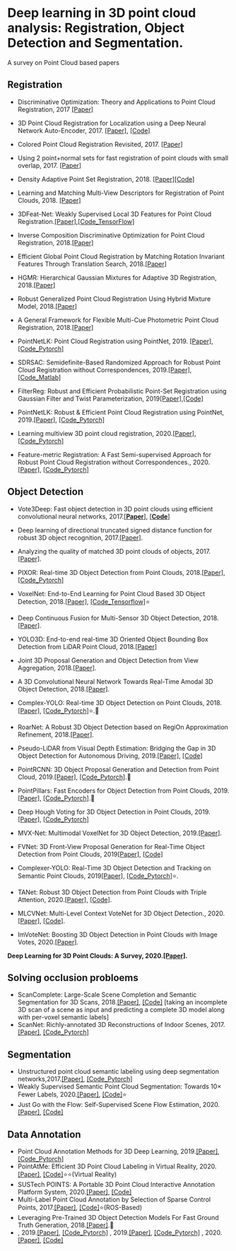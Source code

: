 # Deep learning in 3D point cloud analysis: Registration, Object Detection and Segmentation.
A survey on Point Cloud based papers

## Registration

- Discriminative Optimization: Theory and Applications to Point Cloud Registration, 2017 [[Paper]](https://openaccess.thecvf.com/content_cvpr_2017/papers/Vongkulbhisal_Discriminative_Optimization_Theory_CVPR_2017_paper.pdf)

- 3D Point Cloud Registration for Localization using a Deep Neural Network Auto-Encoder, 2017. [[Paper]](https://openaccess.thecvf.com/content_cvpr_2017/papers/Elbaz_3D_Point_Cloud_CVPR_2017_paper.pdf), [[Code]](https://github.com/gilbaz/LORAX)

- Colored Point Cloud Registration Revisited, 2017. [[Paper]](https://openaccess.thecvf.com/content_ICCV_2017/papers/Park_Colored_Point_Cloud_ICCV_2017_paper.pdf)

- Using 2 point+normal sets for fast registration of point clouds with small overlap, 2017. [[Paper]](https://ieeexplore.ieee.org/document/7989664)

- Density Adaptive Point Set Registration, 2018. [[Paper]](https://openaccess.thecvf.com/content_cvpr_2018/papers/Lawin_Density_Adaptive_Point_CVPR_2018_paper.pdf)[[Code]](https://github.com/felja633/DARE)

- Learning and Matching Multi-View Descriptors for Registration of Point Clouds, 2018. [[Paper]](https://openaccess.thecvf.com/content_ECCV_2018/papers/Lei_Zhou_Learning_and_Matching_ECCV_2018_paper.pdf)

- 3DFeat-Net: Weakly Supervised Local 3D Features for Point Cloud Registration.[[Paper]](https://openaccess.thecvf.com/content_ECCV_2018/papers/Zi_Jian_Yew_3DFeat-Net_Weakly_Supervised_ECCV_2018_paper.pdf),[[Code_TensorFlow]](https://github.com/yewzijian/3DFeatNet)

- Inverse Composition Discriminative Optimization for Point Cloud Registration, 2018.[[Paper]](https://openaccess.thecvf.com/content_cvpr_2018/papers/Vongkulbhisal_Inverse_Composition_Discriminative_CVPR_2018_paper.pdf)

- Efficient Global Point Cloud Registration by Matching Rotation Invariant Features Through Translation Search, 2018.[[Paper]](https://openaccess.thecvf.com/content_ECCV_2018/papers/Yinlong_Liu_Efficient_Global_Point_ECCV_2018_paper.pdf)

- HGMR: Hierarchical Gaussian Mixtures for Adaptive 3D Registration, 2018.[[Paper]](https://openaccess.thecvf.com/content_ECCV_2018/papers/Benjamin_Eckart_Fast_and_Accurate_ECCV_2018_paper.pdf)

- Robust Generalized Point Cloud Registration Using Hybrid Mixture Model, 2018.[[Paper]](https://ieeexplore.ieee.org/stamp/stamp.jsp?tp=&arnumber=8460825)

- A General Framework for Flexible Multi-Cue Photometric Point Cloud Registration, 2018.[[Paper]](https://ieeexplore.ieee.org/stamp/stamp.jsp?tp=&arnumber=8461049)

- PointNetLK: Point Cloud Registration using PointNet, 2019. [[Paper]](https://arxiv.org/abs/1903.05711), [[Code_Pytorch]](https://github.com/hmgoforth/PointNetLK)

- SDRSAC: Semidefinite-Based Randomized Approach for Robust Point Cloud Registration without Correspondences, 2019.[[Paper]](https://arxiv.org/abs/1904.03483), [[Code_Matlab]](https://github.com/intellhave/SDRSAC)

- FilterReg: Robust and Efficient Probabilistic Point-Set Registration using Gaussian Filter and Twist Parameterization, 2019[[Paper]](https://arxiv.org/abs/1811.10136),[[Code]](https://bitbucket.org/gaowei19951004/poser/src/master/)

- PointNetLK: Robust & Efficient Point Cloud Registration using PointNet, 2019.[[Paper]](https://arxiv.org/abs/1903.05711), [[Code_Pytorch]](https://github.com/hmgoforth/PointNetLK)

- Learning multiview 3D point cloud registration, 2020.[[Paper]](https://arxiv.org/abs/2001.05119), [[Code_Pytorch]](https://github.com/zgojcic/3D_multiview_reg)

- Feature-metric Registration: A Fast Semi-supervised Approach for Robust Point Cloud Registration without Correspondences., 2020.[[Paper]](https://arxiv.org/abs/2005.01014), [[Code_Pytorch]](https://github.com/XiaoshuiHuang/fmr)

## Object Detection
- Vote3Deep: Fast object detection in 3D point clouds using efficient convolutional neural networks, 2017.[[**Paper**]](https://ieeexplore.ieee.org/document/7989161), [[**Code**]](https://github.com/lijiannuist/Vote3Deep_lidar)

- Deep learning of directional truncated signed distance function for robust 3D object recognition, 2017.[[Paper]](https://ieeexplore.ieee.org/document/8206488).

- Analyzing the quality of matched 3D point clouds of objects, 2017.[[Paper]](https://ieeexplore.ieee.org/document/8206584).

- PIXOR: Real-time 3D Object Detection from Point Clouds, 2018.[[Paper]](https://openaccess.thecvf.com/content_cvpr_2018/papers/Yang_PIXOR_Real-Time_3D_CVPR_2018_paper.pdf), [[Code_Pytorch]](https://github.com/ankita-kalra/PIXOR)

- VoxelNet: End-to-End Learning for Point Cloud Based 3D Object Detection, 2018.[[Paper]](https://openaccess.thecvf.com/content_cvpr_2018/papers/Zhou_VoxelNet_End-to-End_Learning_CVPR_2018_paper.pdf), [[Code_Tensorflow]](https://github.com/tsinghua-rll/VoxelNet-tensorflow)⭐

- Deep Continuous Fusion for Multi-Sensor 3D Object Detection, 2018.[[Paper]](https://openaccess.thecvf.com/content_ECCV_2018/papers/Ming_Liang_Deep_Continuous_Fusion_ECCV_2018_paper.pdf).
- YOLO3D: End-to-end real-time 3D Oriented Object Bounding Box Detection from LiDAR Point Cloud, 2018.[[Paper]](https://openaccess.thecvf.com/content_ECCVW_2018/papers/11131/Ali_YOLO3D_End-to-end_real-time_3D_Oriented_Object_Bounding_Box_Detection_from_ECCVW_2018_paper.pdf)
- Joint 3D Proposal Generation and Object Detection from View Aggregation, 2018.[[Paper]](https://ieeexplore.ieee.org/document/8594049).
- A 3D Convolutional Neural Network Towards Real-Time Amodal 3D Object Detection, 2018.[[Paper]](https://ieeexplore.ieee.org/stamp/stamp.jsp?tp=&arnumber=8593837).
- Complex-YOLO: Real-time 3D Object Detection on Point Clouds, 2018.[[Paper]](https://arxiv.org/abs/1803.06199), [[Code_Pytorch]](https://github.com/AI-liu/Complex-YOLO)⭐.:cupcake:
- RoarNet: A Robust 3D Object Detection based on RegiOn Approximation Refinement, 2018.[[Paper]](https://arxiv.org/abs/1811.03818).
- Pseudo-LiDAR from Visual Depth Estimation: Bridging the Gap in 3D Object Detection for Autonomous Driving, 2019.[[Paper]](https://arxiv.org/abs/1812.07179), [[Code]](https://github.com/mileyan/pseudo_lidar)
- PointRCNN: 3D Object Proposal Generation and Detection from Point Cloud, 2019.[[Paper]](https://arxiv.org/abs/1812.04244), [[Code_Pytorch]](https://github.com/sshaoshuai/PointRCNN ).:cupcake:
- PointPillars: Fast Encoders for Object Detection from Point Clouds, 2019.[[Paper]](https://arxiv.org/abs/1812.05784), [[Code_Pytorch]](https://github.com/nutonomy/second.pytorch).:cupcake:
-  Deep Hough Voting for 3D Object Detection in Point Clouds, 2019.[[Paper]](https://arxiv.org/abs/1904.09664v1), [[Code_Pytorch]]( https://github.com/facebookresearch/votenet)
-  MVX-Net: Multimodal VoxelNet for 3D Object Detection, 2019.[[Paper]](https://arxiv.org/abs/1904.01649).
-  FVNet: 3D Front-View Proposal Generation for Real-Time Object Detection from Point Clouds, 2019[[Paper]](https://arxiv.org/abs/1903.10750), [[Code]](https://github.com/LordLiang/FVNet)
-  Complexer-YOLO: Real-Time 3D Object Detection and Tracking on Semantic Point Clouds, 2019[[Paper]](https://arxiv.org/abs/1904.07537), [[Code_Pytorch]](https://github.com/AI-liu/Complex-YOLO)⭐.
-  TANet: Robust 3D Object Detection from Point Clouds with Triple Attention, 2020.[[Paper]](https://arxiv.org/pdf/1912.05163.pdf), [[Code]](https://github.com/happinesslz/TANet).
-  MLCVNet: Multi-Level Context VoteNet for 3D Object Detection., 2020.[[Paper]](https://arxiv.org/pdf/2004.05679.pdf), [[Code]](https://github.com/NUAAXQ/MLCVNet).
-  ImVoteNet: Boosting 3D Object Detection in Point Clouds with Image Votes, 2020.[[Paper]](https://arxiv.org/abs/2001.10692).


**Deep Learning for 3D Point Clouds: A Survey, 2020.[[Paper]](https://arxiv.org/pdf/1912.12033.pdf).**
## Solving occlusion probloems
- ScanComplete: Large-Scale Scene Completion and Semantic Segmentation for 3D Scans, 2018.[[Paper]](https://arxiv.org/pdf/1712.10215.pdf), [[Code]](https://github.com/angeladai/ScanComplete) [taking an incomplete 3D scan of a scene as input and predicting a complete 3D model along with per-voxel semantic labels]
- ScanNet: Richly-annotated 3D Reconstructions of Indoor Scenes, 2017.[[Paper]](https://arxiv.org/pdf/1702.04405.pdf), [[Code_Pytorch]](https://github.com/LiuShihHung/GICN)
## Segmentation
- Unstructured point cloud semantic labeling using deep segmentation networks,2017.[[Paper]](http://blesaux.free.fr/papers/17-EG3DOR-SnapNet-BoulchLeSauxAudebert-compressed.pdf), [[Code_Pytorch]](https://github.com/aboulch/snapnet)
- Weakly Supervised Semantic Point Cloud Segmentation: Towards 10× Fewer Labels, 2020.[[Paper]](https://arxiv.org/pdf/2004.04091.pdf), [[Code]](https://github.com/alex-xun-xu/WeakSupPointCloudSeg)⭐
- Just Go with the Flow: Self-Supervised Scene Flow Estimation, 2020.[[Paper]](https://arxiv.org/pdf/1912.00497.pdf), [[Code]](https://github.com/HimangiM/Just-Go-with-the-Flow-Self-Supervised-Scene-Flow-Estimation)



## Data Annotation 
- Point Cloud Annotation Methods for 3D Deep Learning, 2019.[[Paper]](https://ieeexplore.ieee.org/document/9047730), [[Code_Pytorch]]()
- PointAtMe: Efficient 3D Point Cloud Labeling in Virtual Reality, 2020.[[Paper]](https://ieeexplore.ieee.org/document/8814115), [[Code]](https://github.com/florianwirth/PointAtMe)⭐⭐(Virtual Reality)
- SUSTech POINTS: A Portable 3D Point Cloud Interactive Annotation Platform System, 2020.[[Paper]](https://ieeexplore.ieee.org/document/9304562), [[Code]](https://github.com/naurril/SUSTechPOINTS)
- Multi-Label Point Cloud Annotation by Selection of Sparse Control Points, 2017.[[Paper]](https://ieeexplore.ieee.org/document/8374583), [[Code]](https://github.com/RMonica/rviz_cloud_annotation)⭐(ROS-Based)
- Leveraging Pre-Trained 3D Object Detection Models For Fast Ground Truth Generation, 2018.[[Paper]](https://arxiv.org/abs/1807.06072).:cupcake:
- , 2019.[[Paper]](), [[Code_Pytorch]]()
, 2019.[[Paper]](), [[Code_Pytorch]]()
, 2020.[[Paper]](), [[Code]](https://github.com/naurril/SUSTechPOINTS)
